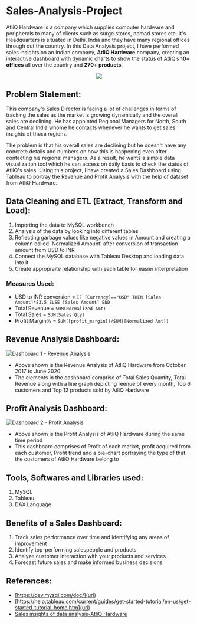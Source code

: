 # Sales-Analysis-Project

AtliQ Hardware is a company which supplies computer hardware and peripherals to many of clients such as surge stores, nomad stores etc. It's Headquarters is situated in Delhi, India and they have many regional offices through out the country.
In this Data Analysis project, I have performed sales insights on an Indian company, **AtliQ Hardware** company, creating an interactive dashboard with dynamic charts to show the status of AtliQ’s **10+ offices** all over the country and **270+ products**.

<div align="center">
	<img src="https://ironstark007.github.io/Portfolio/images/portfolio/487090-company-logo.png">
</div>

## Problem Statement:

This company's Sales Director is facing a lot of challenges in terms of tracking the sales as the market is growing dynamically and the overall sales are declining. He has appointed Regional Managers for North, South and Central India whome he contacts whenever he wants to get sales insights of these regions.

The problem is that his overall sales are declining but he doesn't have any concrete details and numbers on how this is happening even after contacting his regional managers. As a result, he wants a simple data visualization tool which he can access on daily basis to check the status of AtliQ's sales.
Using this project, I have created a Sales Dashboard using Tableau to portray the Revenue and Profit Analysis with the help of dataset from AtliQ Hardware.

## Data Cleaning and ETL (Extract, Transform and Load):

1. Importing the data to MySQL workbench
2. Analysis of the data by looking into different tables
3. Reflecting garbage values like negative values in Amount and creating a column called 'Normalized Amount' after conversion of transaction amount from USD to INR
4. Connect the MySQL database with Tableau Desktop and loading data into it
5. Create appropraite relationship with each table for easier interpretation

### Measures Used:
- USD to INR conversion = `IF [Currency]=="USD" THEN [Sales Amount]*83.5 ELSE [Sales Amount] END`
- Total Revenue = `SUM(Normalized Amt)`
- Total Sales = `SUM(Sales Qty)`
- Profit Margin% = `SUM([profit_margin])/SUM([Normalized Amt])`

## Revenue Analysis Dashboard:
![Dashboard 1 - Revenue Analysis](https://github.com/user-attachments/assets/952956b5-bcdc-4c33-8660-f9e826987463)

- Above shown is the Revenue Analysis of AtliQ Hardware from October 2017 to June 2020
- The elements in the dashboard comprise of Total Sales Quantity, Total Revenue along with a line graph depicting reenue of every month, Top 6 customers and Top 12 products sold by AtliQ Hardware

## Profit Analysis Dashboard:

![Dashboard 2 - Profit Analysis](https://github.com/user-attachments/assets/2e05087a-4454-4af6-b32e-516f32606c7b)

- Above shown is the Profit Analysis of AtliQ Hardware during the same time period
- This dashboard comprises of Profit of each market, profit acquired from each customer, Profit trend and a pie-chart portraying the type of that the customers of AtliQ Hardware belong to

## Tools, Softwares and Libraries used:
1. MySQL
2. Tableau
3. DAX Language

## Benefits of a Sales Dashboard:
1. Track sales performance over time and identifying any areas of improvement
2. Identify top-performing salespeople and products
3. Analyze customer interaction with your products and services
4. Forecast future sales and make informed business decisions

## References:
- [https://dev.mysql.com/doc/](url)
- [https://help.tableau.com/current/guides/get-started-tutorial/en-us/get-started-tutorial-home.htm](url)
- [Sales insights of data analysis-AtliQ Hardware](url)

